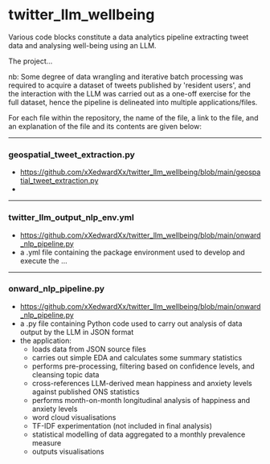 # twitter_llm_wellbeing

Various code blocks constitute a data analytics pipeline extracting tweet data and analysing well-being using an LLM.

The project...

nb: Some degree of data wrangling and iterative batch processing was required to acquire a dataset of tweets published by 'resident users', 
and the interaction with the LLM was carried out as a one-off exercise for the full dataset, hence the pipeline is delineated into multiple applications/files. 

For each file within the repository, the name of the file, a link to the file, and an explanation of the file and its contents are given below:

---
### geospatial_tweet_extraction.py
- https://github.com/xXedwardXx/twitter_llm_wellbeing/blob/main/geospatial_tweet_extraction.py
- 

---
### twitter_llm_output_nlp_env.yml
- https://github.com/xXedwardXx/twitter_llm_wellbeing/blob/main/onward_nlp_pipeline.py
- a .yml file containing the package environment used to develop and execute the ...

---
### onward_nlp_pipeline.py
- https://github.com/xXedwardXx/twitter_llm_wellbeing/blob/main/onward_nlp_pipeline.py
- a .py file containing Python code used to carry out analysis of data output by the LLM in JSON format
- the application:
  - loads data from JSON source files
  - carries out simple EDA and calculates some summary statistics
  - performs pre-processing, filtering based on confidence levels, and cleansing topic data
  - cross-references LLM-derived mean happiness and anxiety levels against published ONS statistics
  - performs month-on-month longitudinal analysis of happiness and anxiety levels
  - word cloud visualisations
  - TF-IDF experimentation (not included in final analysis)
  - statistical modelling of data aggregated to a monthly prevalence measure
  - outputs visualisations
